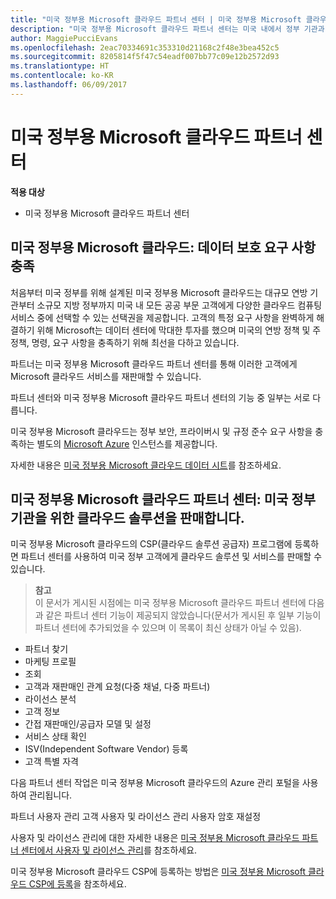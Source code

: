 ```yaml
---
title: "미국 정부용 Microsoft 클라우드 파트너 센터 | 미국 정부용 Microsoft 클라우드 파트너 센터"
description: "미국 정부용 Microsoft 클라우드 파트너 센터는 미국 내에서 정부 기관과 협력하는 고객에게 Microsoft 클라우드 솔루션을 제공하려는 Microsoft 파트너를 위한 비즈니스 포털입니다."
author: MaggiePucciEvans
ms.openlocfilehash: 2eac70334691c353310d21168c2f48e3bea452c5
ms.sourcegitcommit: 8205814f5f47c54eadf007bb77c09e12b2572d93
ms.translationtype: HT
ms.contentlocale: ko-KR
ms.lasthandoff: 06/09/2017
---
```

# <a name="partner-center-for-microsoft-cloud-for-us-government"></a>미국 정부용 Microsoft 클라우드 파트너 센터

**적용 대상**

-  미국 정부용 Microsoft 클라우드 파트너 센터

## <a name="microsoft-cloud-for-us-government-meeting-data-protection-requirements"></a>미국 정부용 Microsoft 클라우드: 데이터 보호 요구 사항 충족 

처음부터 미국 정부를 위해 설계된 미국 정부용 Microsoft 클라우드는 대규모 연방 기관부터 소규모 지방 정부까지 미국 내 모든 공공 부문 고객에게 다양한 클라우드 컴퓨팅 서비스 중에 선택할 수 있는 선택권을 제공합니다. 고객의 특정 요구 사항을 완벽하게 해결하기 위해 Microsoft는 데이터 센터에 막대한 투자를 했으며 미국의 연방 정책 및 주 정책, 명령, 요구 사항을 충족하기 위해 최선을 다하고 있습니다.

파트너는 미국 정부용 Microsoft 클라우드 파트너 센터를 통해 이러한 고객에게 Microsoft 클라우드 서비스를 재판매할 수 있습니다.

파트너 센터와 미국 정부용 Microsoft 클라우드 파트너 센터의 기능 중 일부는 서로 다릅니다.

미국 정부용 Microsoft 클라우드는 정부 보안, 프라이버시 및 규정 준수 요구 사항을 충족하는 별도의 [Microsoft Azure](https://azure.microsoft.com/en-us/overview/clouds/government/) 인스턴스를 제공합니다. 

자세한 내용은 [미국 정부용 Microsoft 클라우드 데이터 시트](http://download.microsoft.com/download/C/9/C/C9CA3002-DFC4-4ADA-841F-DF42AEC042FB/Microsoft_Azure_Government_Datasheet_EN_US.PDF)를 참조하세요.

## <a name="partner-center-for-microsoft-cloud-for-us-government-selling-cloud-solutions-for-united-states-government-entities"></a>미국 정부용 Microsoft 클라우드 파트너 센터: 미국 정부 기관을 위한 클라우드 솔루션을 판매합니다.

미국 정부용 Microsoft 클라우드의 CSP(클라우드 솔루션 공급자) 프로그램에 등록하면 파트너 센터를 사용하여 미국 정부 고객에게 클라우드 솔루션 및 서비스를 판매할 수 있습니다. 

>**참고**<br>
이 문서가 게시된 시점에는 미국 정부용 Microsoft 클라우드 파트너 센터에 다음과 같은 파트너 센터 기능이 제공되지 않았습니다(문서가 게시된 후 일부 기능이 파트너 센터에 추가되었을 수 있으며 이 목록이 최신 상태가 아닐 수 있음).

- 파트너 찾기
- 마케팅 프로필
- 조회
- 고객과 재판매인 관계 요청(다중 채널, 다중 파트너)
- 라이선스 분석
- 고객 정보
- 간접 재판매인/공급자 모델 및 설정
- 서비스 상태 확인
- ISV(Independent Software Vendor) 등록
- 고객 특별 자격

다음 파트너 센터 작업은 미국 정부용 Microsoft 클라우드의 Azure 관리 포털을 사용하여 관리됩니다. 

파트너 사용자 관리 고객 사용자 및 라이선스 관리 사용자 암호 재설정

사용자 및 라이선스 관리에 대한 자세한 내용은 [미국 정부용 Microsoft 클라우드 파트너 센터에서 사용자 및 라이선스 관리](user-management-in-partner-center-for-microsoft-us-govt-cloud.md)를 참조하세요.

미국 정부용 Microsoft 클라우드 CSP에 등록하는 방법은 [미국 정부용 Microsoft 클라우드 CSP에 등록](enroll-in-csp-for-microsoft-us-govt-cloud.md)을 참조하세요.
